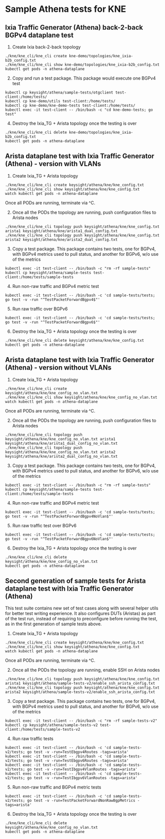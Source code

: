 # Sample Athena tests for KNE

## Ixia Traffic Generator (Athena) back-2-back BGPv4 dataplane test

1. Create Ixia back-2-back topology

```Shell
./kne/kne_cli/kne_cli create kne-demo/topologies/kne_ixia-b2b_config.txt
./kne/kne_cli/kne_cli show kne-demo/topologies/kne_ixia-b2b_config.txt
kubectl get pods -n athena-dataplane
````

2. Copy and run a test package. This package would execute one BGPv4 test

```Shell
kubectl cp keysight/athena/sample-tests/otgclient test-client:/home/tests/
kubectl cp kne-demo/utils test-client:/home/tests/
kubectl cp kne-demo/kne-demo-tests test-client:/home/tests/
kubectl exec -it test-client -- /bin/bash -c "cd kne-demo-tests; go test"
````

[//]: # (TODO GAP utils.go has code specific to a topology)

4. Destroy the Ixia_TG + Arista topology once the testing is over

```Shell
./kne/kne_cli/kne_cli delete kne-demo/topologies/kne_ixia-b2b_config.txt
kubectl get pods -n athena-dataplane
````

## Arista dataplane test with Ixia Traffic Generator (Athena) - version with VLANs

1. Create Ixia_TG + Arista topology

[//]: # (TODO This relies on Arista CEOS images being present in gcr.io/kt-nts-athena-dev/ repository and access to it.)

```Shell
./kne/kne_cli/kne_cli create keysight/athena/kne/kne_config.txt
./kne/kne_cli/kne_cli show keysight/athena/kne/kne_config.txt
watch kubectl get pods -n athena-dataplane
````

  Once all PODs are running, terminate via ^C.

2. Once all the PODs the topology are running, push configuration files to Arista nodes

```Shell
./kne/kne_cli/kne_cli topology push keysight/athena/kne/kne_config.txt arista1 keysight/athena/kne/arista1_dual_config.txt
./kne/kne_cli/kne_cli topology push keysight/athena/kne/kne_config.txt arista2 keysight/athena/kne/arista2_dual_config.txt
````

[//]: # (TODO INFO[0000] Pushing config to athena-dataplane:arista1)
[//]: # (TODO Error: inappropriate ioctl for device - when running from Mac. No problem with Linux)

3. Copy a test package. This package contains two tests, one for BGPv4, with BGPv4 metrics used to pull status, and another for BGPv6, w/o use of the metrics

```Shell
kubectl exec -it test-client -- /bin/bash -c "rm -rf sample-tests"
kubectl cp keysight/athena/sample-tests test-client:/home/tests/sample-tests
````

4. Run non-raw traffic and BGPv4 metric test

```Shell
kubectl exec -it test-client -- /bin/bash -c 'cd sample-tests/tests; go test -v -run "^TestPacketForwardBgpv4$"'
````

5. Run raw traffic over BGPv6

```Shell
kubectl exec -it test-client -- /bin/bash -c 'cd sample-tests/tests; go test -v -run "^TestPacketForwardBgpv6$"'
````

6. Destroy the Ixia_TG + Arista topology once the testing is over

```Shell
./kne/kne_cli/kne_cli delete keysight/athena/kne/kne_config.txt
kubectl get pods -n athena-dataplane
````

## Arista dataplane test with Ixia Traffic Generator (Athena) - version without VLANs

1. Create Ixia_TG + Arista topology

[//]: # (TODO This relies on Arista CEOS images being present in gcr.io/kt-nts-athena-dev/ repository and access to it.)

```Shell
./kne/kne_cli/kne_cli create keysight/athena/kne/kne_config_no_vlan.txt
./kne/kne_cli/kne_cli show keysight/athena/kne/kne_config_no_vlan.txt
watch kubectl get pods -n athena-dataplane
````

  Once all PODs are running, terminate via ^C.

2. Once all the PODs the topology are running, push configuration files to Arista nodes

```Shell
./kne/kne_cli/kne_cli topology push keysight/athena/kne/kne_config_no_vlan.txt arista1 keysight/athena/kne/arista1_dual_config_no_vlan.txt
./kne/kne_cli/kne_cli topology push keysight/athena/kne/kne_config_no_vlan.txt arista2 keysight/athena/kne/arista2_dual_config_no_vlan.txt
````

[//]: # (TODO INFO[0000] Pushing config to athena-dataplane:arista1)
[//]: # (TODO Error: inappropriate ioctl for device - when running from Mac. No problem with Linux)

3. Copy a test package. This package contains two tests, one for BGPv4, with BGPv4 metrics used to pull status, and another for BGPv6, w/o use of the metrics

```Shell
kubectl exec -it test-client -- /bin/bash -c "rm -rf sample-tests"
kubectl cp keysight/athena/sample-tests test-client:/home/tests/sample-tests
````

4. Run non-raw traffic and BGPv4 metric test

```Shell
kubectl exec -it test-client -- /bin/bash -c 'cd sample-tests/tests; go test -v -run "^TestPacketForwardBgpv4NoVlan$"'
````

5. Run raw traffic test over BGPv6

```Shell
kubectl exec -it test-client -- /bin/bash -c 'cd sample-tests/tests; go test -v -run "^TestPacketForwardBgpv6NoVlan$"'
````

6. Destroy the Ixia_TG + Arista topology once the testing is over

```Shell
./kne/kne_cli/kne_cli delete keysight/athena/kne/kne_config_no_vlan.txt
kubectl get pods -n athena-dataplane
````

## Second generation of sample tests for Arista dataplane test with Ixia Traffic Generator (Athena)

This test suite contains new set of test cases along with several helper utils for better test writing experience. It also configures DUTs (Aristas) as part of the test run, instead of requiring to preconfigure before running the test, as in the first generation of sample tests above.

1. Create Ixia_TG + Arista topology

[//]: # (TODO This relies on Arista CEOS images being present in gcr.io/kt-nts-athena-dev/ repository and access to it.)

```Shell
./kne/kne_cli/kne_cli create keysight/athena/kne/kne_config.txt
./kne/kne_cli/kne_cli show keysight/athena/kne/kne_config.txt
watch kubectl get pods -n athena-dataplane
````

  Once all PODs are running, terminate via ^C.

2. Once all the PODs the topology are running, enable SSH on Arista nodes

```Shell
./kne/kne_cli/kne_cli topology push keysight/athena/kne/kne_config.txt arista1 keysight/athena/sample-tests-v2/enable_ssh_arista_config.txt
./kne/kne_cli/kne_cli topology push keysight/athena/kne/kne_config.txt arista2 keysight/athena/sample-tests-v2/enable_ssh_arista_config.txt
````

3. Copy a test package. This package contains two tests, one for BGPv4, with BGPv4 metrics used to pull status, and another for BGPv6, w/o use of the metrics

```Shell
kubectl exec -it test-client -- /bin/bash -c "rm -rf sample-tests-v2"
kubectl cp keysight/athena/sample-tests-v2 test-client:/home/tests/sample-tests-v2
````

4. Run raw traffic tests

```Shell
kubectl exec -it test-client -- /bin/bash -c 'cd sample-tests-v2/tests; go test -v -run=TestEbgpv4Routes -tags=arista'
kubectl exec -it test-client -- /bin/bash -c 'cd sample-tests-v2/tests; go test -v -run=TestEbgpv6Routes -tags=arista'
kubectl exec -it test-client -- /bin/bash -c 'cd sample-tests-v2/tests; go test -v -run=TestIbgpv4VlanRoutes -tags=arista'
kubectl exec -it test-client -- /bin/bash -c 'cd sample-tests-v2/tests; go test -v -run=TestIbgpv6VlanRoutes -tags=arista'
````

5. Run non-raw traffic and BGPv4 metric tests

```Shell
kubectl exec -it test-client -- /bin/bash -c 'cd sample-tests-v2/tests; go test -v -run=TestPacketForwardNonRawBgpMetrics -tags=arista'
````

6. Destroy the Ixia_TG + Arista topology once the testing is over

```Shell
./kne/kne_cli/kne_cli delete keysight/athena/kne/kne_config_no_vlan.txt
kubectl get pods -n athena-dataplane
````
